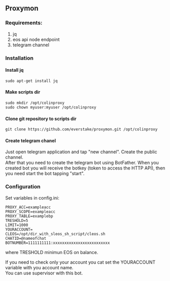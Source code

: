 ## Proxymon

### Requirements:  
1. jq 
2. eos api node endpoint
3. telegram channel

### Installation
#### Install jq  
```
sudo apt-get install jq  
```
#### Make scripts dir  
```
sudo mkdir /opt/colinproxy  
sudo chown myuser:myuser /opt/colinproxy  
```
#### Clone git repository to scripts dir  
```
git clone https://github.com/everstake/proxymon.git /opt/colinproxy  
```
#### Create telegram chanel
Just open telegram application and tap "new channel". Create the public channel.  
After that you need to create the telegram bot using BotFather. When you created bot you will receive the botkey (token to access the HTTP API), then you need start the bot tapping "start".  

### Configuration  
Set variables in config.ini:

```
PROXY_ACC=exampleacc
PROXY_SCOPE=exampleacc
PROXY_TABLE=examplebp
TRESHOLD=5
LIMIT=1000
YOURACCOUNT=
CLEOS=/opt/dir_with_sleos_sh_script/cleos.sh
CHATID=@nameofchat
BOTNUMBER=1111111111:xxxxxxxxxxxxxxxxxxxxxxxxx
```

where TRESHOLD minimun EOS on balance.

If you need to check only your account you cat set the YOURACCOUNT variable with you account name.  
You can use supervisor with this bot.  
